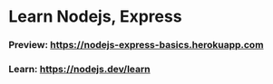 # Learn Nodejs, Express

### Preview: https://nodejs-express-basics.herokuapp.com

### Learn: https://nodejs.dev/learn
